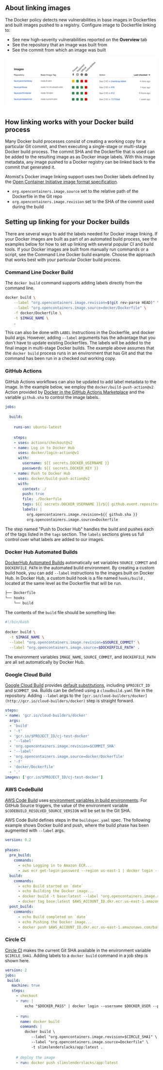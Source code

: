 ## About linking images

The Docker policy detects new vulnerabilities in base images in Dockerfiles and built images pushed to a registry. Configure image to Dockerfile linking to:

- See new high-severity vulnerabilities reported on the **Overview** tab
- See the repository that an image was built from
- See the commit from which an image was built

![Image vulnerabilities Overview](img/image-vuln-overview.png)

## How linking works with your Docker build process

Many Docker build processes consist of creating a working copy for a particular Git commit, and then executing a single-stage or multi-stage Docker build process.  The commit SHA and the Dockerfile that is used can be added to the resulting image as as Docker image labels.  With this image metadata, any image pushed to a Docker registry can be linked back to the commit that generated it.

Atomist's Docker image linking support uses two Docker labels defined by the [Open Container Initiative image format specification](https://github.com/opencontainers/image-spec/blob/master/annotations.md).

- `org.opencontainers.image.source` set to the relative path of the Dockerfile in the Git repo
- `org.opencontainers.image.revision` set to the SHA of the commit used during the build

## Setting up linking for your Docker builds

There are several ways to add the labels needed for Docker image linking. If your Docker images are built as part of an automated build process, see the examples below for how to set up linking with several popular CI and build tools. If your Docker images are built from manually run commands or a script, see the Command Line Docker build example.  Choose the approach that works best with your particular Docker build process.

### Command Line Docker Build

The `docker build` command supports adding labels directly from the command line.

```bash
docker build \
    --label "org.opencontainers.image.revision=$(git rev-parse HEAD)" \
    --label "org.opencontainers.image.source=docker/Dockerfile" \
    -f docker/Dockerfile \
    -t $IMAGE_NAME \
    .
```

This can also be done with `LABEL` instructions in the Dockerfile, and docker build args.  However, adding `--label` arguments has the advantage that you don't have to update existing Dockerfiles.  The labels will be added to the final image in multi-stage Docker builds. The example above assumes that the `docker build` process runs in an environment that has Git and that the command has been run in a checked out working copy.

### GitHub Actions

GitHub Actions workflows can also be updated to add label metadata to the image.  In the example below, we employ the `docker/build-push-action@v2` Action provided by [Docker in the GitHub Actions Marketplace](https://github.com/marketplace/actions/build-and-push-docker-images) and the variable `github.sha` to control the image labels.

```yaml
jobs:

  build:

    runs-on: ubuntu-latest

    steps:
    - uses: actions/checkout@v2
    - name: Log in to Docker Hub
      uses: docker/login-action@v1
      with:
        username: ${{ secrets.DOCKER_USERNAME }}
        password: ${{ secrets.DOCKER_KEY }}
    - name: Push to Docker Hub
      uses: docker/build-push-action@v2
      with:
        context: ./
        push: true
        file: ./Dockerfile
        tags: ${{ secrets.DOCKER_USERNAME }}/${{ github.event.repository.name }}:latest
        labels: |
          org.opencontainers.image.revision=${{ github.sha }}
          org.opencontainers.image.source=Dockerfile
```

The step named "Push to Docker Hub" handles the build and pushes each of the tags listed in the `tags` section.  The `labels` sections gives us full control over what labels are added to our images.

### Docker Hub Automated Builds

[DockerHub Automated Builds](https://docs.docker.com/docker-hub/builds/) automatically set variables `SOURCE_COMMIT` and `DOCKERFILE_PATH` in the automated build environment.  By creating a custom build hook, you can add `--label` instructions to the images built on Docker Hub.  In Docker Hub, a custom build hook is a file named `hooks/build` , located at the same level as the Dockerfile that will be run.

```bash
├── Dockerfile
└── hooks
    └── build
```

The contents of the `build` file should be something like:

```bash
#!/bin/bash

docker build \
  -t $IMAGE_NAME \
  --label "org.opencontainers.image.revision=$SOURCE_COMMIT" \
  --label "org.opencontainers.image.source=$DOCKERFILE_PATH" .
```

The environment variables `IMAGE_NAME`, `SOURCE_COMMIT`, and `DOCKERFILE_PATH` are all set automatically by Docker Hub.

### Google Cloud Build

[Google Cloud Build](https://cloud.google.com/build) provides [default substitutions](https://cloud.google.com/build/docs/configuring-builds/substitute-variable-values), including `$PROJECT_ID` and `$COMMIT_SHA`.  Builds can be defined using a `cloudbuild.yaml` file in the repository.  Adding `--label` args to the `[gcr.io/cloud-builders/docker](http://gcr.io/cloud-builders/docker)` step is straight forward.

```yaml
steps:
- name: 'gcr.io/cloud-builders/docker'
  args: 
  - 'build' 
  - '-t' 
  - 'gcr.io/$PROJECT_ID/cj-test-docker' 
  - '--label' 
  - 'org.opencontainers.image.revision=$COMMIT_SHA' 
  - '--label' 
  - 'org.opencontainers.image.source=docker/Dockerfile' 
  - '-f' 
  - 'docker/Dockerfile' 
  - '.'
images: ['gcr.io/$PROJECT_ID/cj-test-docker']
```

### AWS CodeBuild

[AWS Code Build](https://docs.aws.amazon.com/codebuild/latest/userguide/sample-docker.html)  uses [environment variables in build environments](https://docs.aws.amazon.com/codebuild/latest/userguide/build-env-ref-env-vars.html).  For GitHub Source triggers, the value of the environment variable `$CODEBUILD_RESOLVED_SOURCE_VERSION` will be set to the Git SHA. 

AWS Code Build defines steps in the `buildspec.yaml` spec.  The following example shows Docker build and push, where the build phase has been augmented with  `--label` args.

```yaml
version: 0.2

phases:
  pre_build:
    commands:
      - echo Logging in to Amazon ECR...
      - aws ecr get-login-password --region us-east-1 | docker login --username AWS --password-stdin $AWS_ACCOUNT_ID.dkr.ecr.us-east-1.amazonaws.com
  build:
    commands:
      - echo Build started on `date`
      - echo Building the Docker image...          
      - docker build -t base:latest --label "org.opencontainers.image.revision=$CODEBUILD_RESOLVED_SOURCE_VERSION" --label "org.opencontainers.image.source=base/Dockerfile" -f base/Dockerfile .
      - docker tag base:latest $AWS_ACCOUNT_ID.dkr.ecr.us-east-1.amazonaws.com/base:latest      
  post_build:
    commands:
      - echo Build completed on `date`
      - echo Pushing the Docker image...
      - docker push $AWS_ACCOUNT_ID.dkr.ecr.us-east-1.amazonaws.com/base:latest
```

### Circle CI

[Circle CI](https://circleci.com/docs/2.0/building-docker-images/) makes the current Git SHA available in the environment variable `$CIRCLE_SHA1`.  Adding labels to a `docker build` command in a job step is shown here.

```yaml
version: 2
jobs:
 build:
   machine: true
   steps:
     - checkout
     - run: |
         echo "$DOCKER_PASS" | docker login --username $DOCKER_USER --password-stdin

     - run: 
       name: docker build
       command: |
         docker build \
            --label "org.opencontainers.image.revision=$CIRCLE_SHA1" \
            --label "org.opencontainers.image.source=Dockerfile" \
            -t slimslenderslacks/app:latest .

     # deploy the image
     - run: docker push slimslenderslacks/app:latest
```
